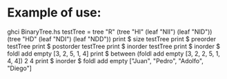 # Example of use:

ghci BinaryTree.hs
   testTree = tree "R" (tree "HI" (leaf "NII") (leaf "NID")) (tree "HD" (leaf "NDI") (leaf "NDD"))
   print $ size testTree
   print $ preorder testTree
   print $ postorder testTree
   print $ inorder testTree
   print $ inorder $ foldl add empty [3, 2, 5, 1, 4]
   print $ between (foldl add empty [3, 2, 2, 5, 1, 4, 4]) 2 4
   print $ inorder $ foldl add empty ["Juan", "Pedro", "Adolfo", "Diego"]
